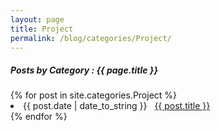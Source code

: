```yaml
---
layout: page
title: Project
permalink: /blog/categories/Project/
---
```


<h5> Posts by Category : {{ page.title }} </h5>

<div class="card">
{% for post in site.categories.Project %}
 <li class="category-posts"><span>{{ post.date | date_to_string }}</span> &nbsp; <a href="{{ post.url }}">{{ post.title }}</a></li>
{% endfor %}
</div>